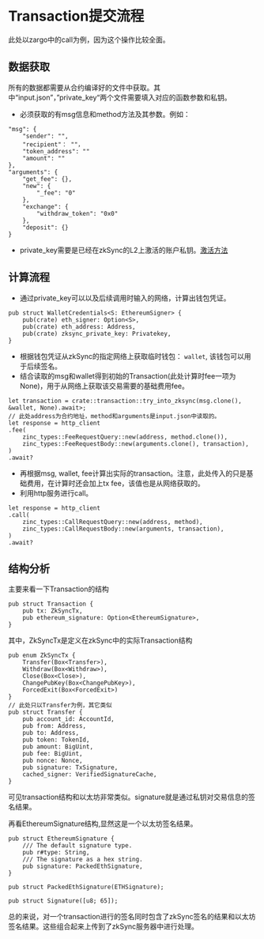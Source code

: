 # Transaction提交流程
此处以zargo中的call为例，因为这个操作比较全面。
## 数据获取
所有的数据都需要从合约编译好的文件中获取。其中“input.json”，”private_key“两个文件需要填入对应的函数参数和私钥。

* 必须获取的有msg信息和method方法及其参数。例如：
```
"msg": {
    "sender": "",
    "recipient"： ""，
    "token_address": ""
    "amount": ""
},
"arguments": {
    "get_fee": {},
    "new": {
        "_fee": "0"
    },
    "exchange": {
        "withdraw_token": "0x0"
    },
    "deposit": {}
}
```
* private_key需要是已经在zkSync的L2上激活的账户私钥。[激活方法](https://zinc.zksync.io/07-smart-contracts/04-troubleshooting.html)
## 计算流程
* 通过private_key可以以及后续调用时输入的网络，计算出钱包凭证。
```
pub struct WalletCredentials<S: EthereumSigner> {
    pub(crate) eth_signer: Option<S>,
    pub(crate) eth_address: Address,
    pub(crate) zksync_private_key: Privatekey,
}
```
* 根据钱包凭证从zkSync的指定网络上获取临时钱包： `wallet`, 该钱包可以用于后续签名。
* 结合读取的msg和wallet得到初始的Transaction(此处计算时fee一项为None)，用于从网络上获取该交易需要的基础费用fee。
```
let transaction = crate::transaction::try_into_zksync(msg.clone(), &wallet, None).await>;
// 此处address为合约地址，method和arguments是input.json中读取的。
let response = http_client
.fee(
    zinc_types::FeeRequestQuery::new(address, method.clone()),
    zinc_types::FeeRequestBody::new(arguments.clone(), transaction),
)
.await?
```
* 再根据msg, wallet, fee计算出实际的transaction。注意，此处传入的只是基础费用，在计算时还会加上tx fee，该值也是从网络获取的。
* 利用http服务进行call。
```
let response = http_client
.call(
    zinc_types::CallRequestQuery::new(address, method),
    zinc_types::CallRequestBody::new(arguments, transaction),
)
.await?
```
## 结构分析
主要来看一下Transaction的结构
```
pub struct Transaction {
    pub tx: ZkSyncTx,
    pub ethereum_signature: Option<EthereumSignature>,
}
```
其中，ZkSyncTx是定义在zkSync中的实际Transaction结构
```
pub enum ZkSyncTx {
    Transfer(Box<Transfer>),
    Withdraw(Box<Withdraw>),
    Close(Box<Close>),
    ChangePubKey(Box<ChangePubKey>),
    ForcedExit(Box<ForcedExit>)
}
// 此处只以Transfer为例，其它类似
pub struct Transfer {
    pub account_id: AccountId,
    pub from: Address,
    pub to: Address,
    pub token: TokenId,
    pub amount: BigUint,
    pub fee: BigUint,
    pub nonce: Nonce,
    pub signature: TxSignature,
    cached_signer: VerifiedSignatureCache,
}
```
可见transaction结构和以太坊非常类似。signature就是通过私钥对交易信息的签名结果。

再看EthereumSignature结构,显然这是一个以太坊签名结果。
```
pub struct EthereumSignature {
    /// The default signature type.
    pub r#type: String,
    /// The signature as a hex string.
    pub signature: PackedEthSignature,
}

pub struct PackedEthSignature(ETHSignature);

pub struct Signature([u8; 65]);
```
总的来说，对一个transaction进行的签名同时包含了zkSync签名的结果和以太坊签名结果。这些组合起来上传到了zkSync服务器中进行处理。
